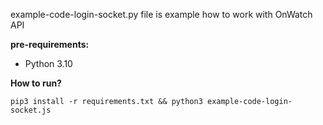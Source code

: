 example-code-login-socket.py file is example how to work with OnWatch API

**pre-requirements:**
* Python 3.10

**How to run?**

`pip3 install -r requirements.txt && python3 example-code-login-socket.js`
